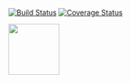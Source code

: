[![Build Status](https://travis-ci.org/salty-pig/Salty-Pig.svg?branch=master)](https://travis-ci.org/salty-pig/Salty-Pig) [![Coverage Status](https://coveralls.io/repos/github/salty-pig/Salty-Pig/badge.svg?branch=master)](https://coveralls.io/github/salty-pig/Salty-Pig?branch=master)

<img src="https://dl.dropboxusercontent.com/u/4371641/salty-pig.svg"  height="100">
